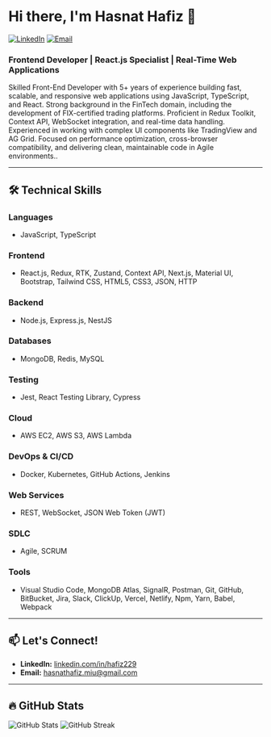 # Hi there, I'm Hasnat Hafiz 👋

[![LinkedIn](https://img.shields.io/badge/LinkedIn-Connect-blue?style=for-the-badge&logo=linkedin)](https://www.linkedin.com/in/hafiz229)
[![Email](https://img.shields.io/badge/Email-Reach%20Out-red?style=for-the-badge&logo=gmail)](mailto:hasnathafiz.miu@gmail.com)

### **Frontend Developer | React.js Specialist | Real-Time Web Applications**

Skilled Front-End Developer with 5+ years of experience building fast, scalable, and responsive web applications using JavaScript, TypeScript, and React. Strong background in the FinTech domain, including the development of FIX-certified trading platforms. Proficient in Redux Toolkit, Context API, WebSocket integration, and real-time data handling. Experienced in working with complex UI components like TradingView and AG Grid. Focused on performance optimization, cross-browser compatibility, and delivering clean, maintainable code in Agile environments..

---

## 🛠️ **Technical Skills**

### **Languages**
- JavaScript, TypeScript

### **Frontend**
- React.js, Redux, RTK, Zustand, Context API, Next.js, Material UI, Bootstrap, Tailwind CSS, HTML5, CSS3, JSON, HTTP

### **Backend**
- Node.js, Express.js, NestJS

### **Databases**
- MongoDB, Redis, MySQL

### **Testing**
- Jest, React Testing Library, Cypress

### **Cloud**
- AWS EC2, AWS S3, AWS Lambda

### **DevOps & CI/CD**
- Docker, Kubernetes, GitHub Actions, Jenkins

### **Web Services**
- REST, WebSocket, JSON Web Token (JWT)

### **SDLC**
- Agile, SCRUM

### **Tools**
- Visual Studio Code, MongoDB Atlas, SignalR, Postman, Git, GitHub, BitBucket, Jira, Slack, ClickUp, Vercel, Netlify, Npm, Yarn, Babel, Webpack

---

## 📫 **Let's Connect!**
- **LinkedIn:** [linkedin.com/in/hafiz229](https://www.linkedin.com/in/hafiz229)
- **Email:** [hasnathafiz.miu@gmail.com](mailto:hasnathafiz.miu@gmail.com)

---

## 🔥 **GitHub Stats**
![GitHub Stats](https://github-readme-stats.vercel.app/api?username=hafiz229&show_icons=true&theme=radical)
![GitHub Streak](https://github-readme-streak-stats.herokuapp.com/?user=hafiz229&theme=radical)
